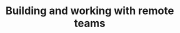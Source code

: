 ---
layout: post
title: Building and working with remote teams 
description: Building and working with remote teams
summary: Building and working with remote teams
tags: remote_work 
---